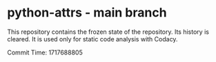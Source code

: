 # python-attrs - main branch

This repository contains the frozen state of the repository.
Its history is cleared. It is used only for static code
analysis with Codacy.

Commit Time: 1717688805